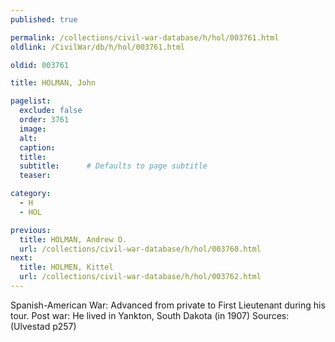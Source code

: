 ```yaml
---
published: true

permalink: /collections/civil-war-database/h/hol/003761.html
oldlink: /CivilWar/db/h/hol/003761.html

oldid: 003761

title: HOLMAN, John

pagelist:
  exclude: false
  order: 3761
  image: 
  alt:
  caption:
  title:
  subtitle:      # Defaults to page subtitle
  teaser:

category: 
  - H 
  - HOL

previous:
  title: HOLMAN, Andrew O.
  url: /collections/civil-war-database/h/hol/003760.html  
next:
  title: HOLMEN, Kittel
  url: /collections/civil-war-database/h/hol/003762.html   
---
```

Spanish-American War: Advanced from private to First Lieutenant during his tour. Post war: He lived in Yankton, South Dakota (in 1907) Sources: (Ulvestad p257)
